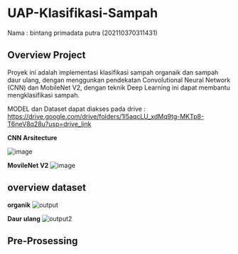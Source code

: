 # UAP-Klasifikasi-Sampah


Nama  : bintang primadata putra (202110370311431)

## Overview Project

Proyek ini adalah implementasi klasifikasi sampah organaik dan sampah daur ulang, dengan menggunkan pendekatan Convolutional Neural Network (CNN) dan MobileNet V2, dengan  teknik Deep Learning ini dapat membantu mengklasifikasi sampah.

MODEL dan Dataset dapat diakses pada drive : https://drive.google.com/drive/folders/1l5aqcLU_xdMq9tg-MKTp8-T6neV8q28u?usp=drive_link


**CNN Arsitecture**

![image](https://github.com/user-attachments/assets/628d4c2a-93c5-4d1e-a7a1-65ed7bba710b)

**MovileNet V2**
![image](https://github.com/user-attachments/assets/de5496ff-ae83-4d54-ba1e-dee28ba1592e)


## overview dataset

**organik**
![output](https://github.com/user-attachments/assets/b061e13f-81ff-43a7-aef4-605274bcedf8)

**Daur ulang**
![output2](https://github.com/user-attachments/assets/a0051b81-1fd6-415e-b4a1-d2d7cd8a81ff)

## Pre-Prosessing



